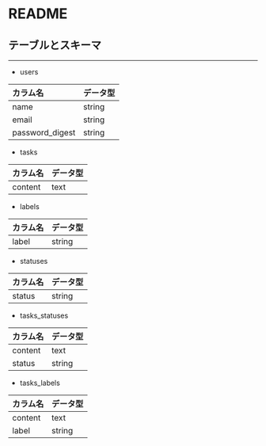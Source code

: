 # README

## テーブルとスキーマ
---
- users

| カラム名  | データ型 |
|:---|:---|
|name|string |
|email |string |
|password_digest |string |

- tasks

| カラム名  | データ型 |
|:---|:---|
|content|text |

- labels

| カラム名  | データ型 |
|:---|:---|
|label|string |

- statuses

| カラム名  | データ型 |
|:---|:---|
|status|string |

- tasks_statuses

| カラム名  | データ型 |
|:---|:---|
|content|text |
|status|string |

- tasks_labels

| カラム名  | データ型 |
|:---|:---|
|content|text |
|label|string |